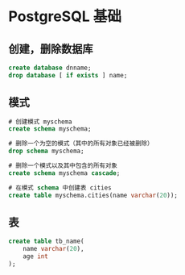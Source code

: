 # PostgreSQL 基础

## 创建，删除数据库

```sql
create database dnname;
drop database [ if exists ] name;
```

## 模式

```sql
# 创建模式 myschema
create schema myschema;

# 删除一个为空的模式（其中的所有对象已经被删除）
drop schema myschema;

# 删除一个模式以及其中包含的所有对象
create schema myschema cascade;
```

```sql
# 在模式 schema 中创建表 cities
create table myschema.cities(name varchar(20));
```

## 表

```sql
create table tb_name(
    name varchar(20),
    age int
);
```
